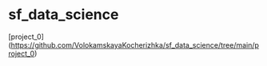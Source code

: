 # sf_data_science
[project_0] (https://github.com/VolokamskayaKocherizhka/sf_data_science/tree/main/project_0)